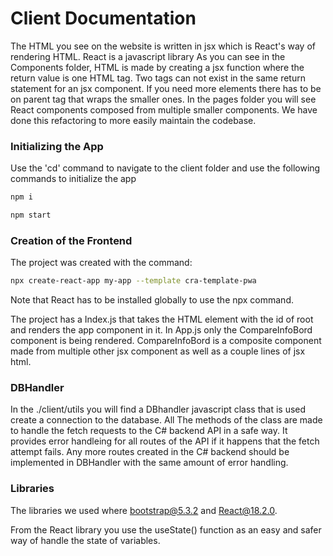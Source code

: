# Client Documentation

The HTML you see on the website is written in jsx which is React's way of rendering HTML. React is a javascript library As you can see in the Components folder, HTML is made by creating a jsx function where the return value is one HTML tag. Two tags can not exist in the same return statement for an jsx component. If you need more elements there has to be on parent tag that wraps the smaller ones. In the pages folder you will see React components composed from multiple smaller components. We have done this refactoring to more easily maintain the codebase. 

### Initializing the App
Use the 'cd' command to navigate to the client folder and use the following commands to initialize the app
```bash
npm i
```
```bash
npm start
```

### Creation of the Frontend
The project was created with the command:
```bash
npx create-react-app my-app --template cra-template-pwa
```
Note that React has to be installed globally to use the npx command.

The project has a Index.js that takes the HTML element with the id of root and renders the app component in it. In App.js only the CompareInfoBord component is being rendered. CompareInfoBord is a composite component made from multiple other jsx component as well as a couple lines of jsx html.

### DBHandler
In the ./client/utils you will find a DBhandler javascript class that is used create a connection to the database. All The methods of the class are made to handle the fetch requests to the C# backend API in a safe way. It provides error handleing for all routes of the API if it happens that the fetch attempt fails. Any more routes created in the C# backend should be implemented in DBHandler with the same amount of error handling.

### Libraries
The libraries we used where bootstrap@5.3.2 and React@18.2.0.

From the React library you use the useState() function as an easy and safer way of handle the state of variables.
